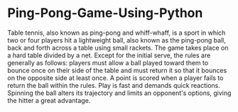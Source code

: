 # Ping-Pong-Game-Using-Python
Table tennis, also known as ping-pong and whiff-whaff, is a sport in which two or four players hit a lightweight ball, also known as the ping-pong ball, back and forth across a table using small rackets. The game takes place on a hard table divided by a net. Except for the initial serve, the rules are generally as follows: players must allow a ball played toward them to bounce once on their side of the table and must return it so that it bounces on the opposite side at least once. A point is scored when a player fails to return the ball within the rules. Play is fast and demands quick reactions. Spinning the ball alters its trajectory and limits an opponent's options, giving the hitter a great advantage.
